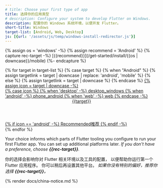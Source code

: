 ```yaml
---
# title: Choose your first type of app
title: 选择你的应用类型
# description: Configure your system to develop Flutter on Windows.
description: 配置你的 Windows 系统环境，以便开发 Flutter。
short-title: Windows
target-list: [Android, Web, Desktop]
js: [{url: '/assets/js/temp/windows-install-redirector.js'}]
---
```


{% assign os = 'windows' -%}
{% assign recommend = 'Android' %}
{% capture rec-target -%}
[{{recommend}}](/get-started/install/{{os | downcase}}/mobile)
{%- endcapture %}

<div class="card-grid narrow">
{% for target in target-list %}
  {% case target %}
  {% when "Android" %}
  {% assign targetlink = target | downcase | replace: 'android', 'mobile' %}
  {% else %}
  {% assign targetlink = target | downcase %}
  {% endcase %}
  <a class="card outlined-card install-card card-windows" id="install-{{os | downcase}}" href="/get-started/install/{{os | downcase}}/{{targetlink}}">
    {% assign icon = target | downcase -%}
    <div class="card-leading">
      {% case icon %}
      {% when 'desktop' -%}
        <span class="material-symbols" aria-hidden="true">desktop_windows</span>
      {% when 'android' -%}
        <span class="material-symbols" aria-hidden="true">phone_android</span>
      {% when 'web' -%}
        <span class="material-symbols" aria-hidden="true">web</span>
      {% endcase -%}
    </div>
    <div class="card-header text-center">
      <header class="card-title">{{target}}</header>
      {% if icon == 'android' -%}
        <span class="card-subtitle"><t>Recommended</t><t>推荐</t></span>
      {% endif -%}
    </div>
  </a>
{% endfor %}
</div>

Your choice informs which parts of Flutter tooling you configure
to run your first Flutter app.
You can set up additional platforms later.
_If you don't have a preference, choose **{{rec-target}}**._

你的选择会影响你对 Flutter 相关环境以及工具的配置，
以便帮助你运行第一个 Flutter 应用程序。
你可以稍后再设置其他平台。
_如果你没有特别的偏好，推荐你选择 **{{rec-target}}**。_

{% render docs/china-notice.md %}
